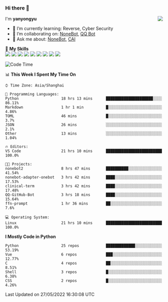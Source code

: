 ### Hi there 👋

<a href="#">
  <img align="right" src="https://github-readme-stats.vercel.app/api?username=yanyongyu&count_private=true&show_icons=true&bg_color=15,f2f7fd,E0EAFC" />
</a>

I'm **yanyongyu**

- 🌱 I’m currently learning: Reverse, Cyber Security
- 👯 I’m collaborating on: [NoneBot](https://github.com/nonebot), [QQ Bot](https://github.com/Mrs4s/go-cqhttp)
- 💬 Ask me about: [NoneBot](https://github.com/nonebot), [CAI](https://github.com/cscs181/CAI)

🌟 **My Skills**  
![](https://img.shields.io/badge/-Python-3e74a2?style=flat-square&logo=Python&logoColor=fff)
![](https://img.shields.io/badge/-Node.js-339933?style=flat-square&logo=Node.js&logoColor=fff)
![](https://img.shields.io/badge/-Vue-4fc08d?style=flat-square&logo=Vue.js&logoColor=fff)
![](https://img.shields.io/badge/-React-2d98ce?style=flat-square&logo=React&logoColor=fff)
![](https://img.shields.io/badge/-Docker-2496ED?style=flat-square&logo=Docker&logoColor=fff)
![](https://img.shields.io/badge/-Linux-000000?style=flat-square&logo=Linux&logoColor=fff)
![](https://img.shields.io/badge/-MySQL-4479A1?style=flat-square&logo=MySQL&logoColor=fff)
![](https://img.shields.io/badge/-Redis-DC382D?style=flat-square&logo=Redis&logoColor=fff)
![](https://img.shields.io/badge/-MongoDB-47A248?style=flat-square&logo=MongoDB&logoColor=fff)

<!--START_SECTION:waka-->
![Code Time](http://img.shields.io/badge/Code%20Time-0%20secs-blue)

📊 **This Week I Spent My Time On** 

```text
⌚︎ Time Zone: Asia/Shanghai

💬 Programming Languages: 
Python                   18 hrs 13 mins      █████████████████████░░░░   86.11% 
Markdown                 1 hr 1 min          █░░░░░░░░░░░░░░░░░░░░░░░░   4.86% 
TOML                     46 mins             █░░░░░░░░░░░░░░░░░░░░░░░░   3.7% 
JSON                     26 mins             ░░░░░░░░░░░░░░░░░░░░░░░░░   2.1% 
Other                    13 mins             ░░░░░░░░░░░░░░░░░░░░░░░░░   1.04%

🔥 Editors: 
VS Code                  21 hrs 10 mins      █████████████████████████   100.0%

🐱‍💻 Projects: 
nonebot2                 8 hrs 47 mins       ██████████░░░░░░░░░░░░░░░   41.54% 
nonebot-adapter-onebot   3 hrs 42 mins       ████░░░░░░░░░░░░░░░░░░░░░   17.53% 
clinical-term            3 hrs 42 mins       ████░░░░░░░░░░░░░░░░░░░░░   17.48% 
QQ-GitHub-Bot            3 hrs 18 mins       ████░░░░░░░░░░░░░░░░░░░░░   15.64% 
ffn-prompt               1 hr 36 mins        ██░░░░░░░░░░░░░░░░░░░░░░░   7.6%

💻 Operating System: 
Linux                    21 hrs 10 mins      █████████████████████████   100.0%

```

**I Mostly Code in Python** 

```text
Python                   25 repos            █████████████░░░░░░░░░░░░   53.19% 
Vue                      6 repos             ███░░░░░░░░░░░░░░░░░░░░░░   12.77% 
C                        4 repos             ██░░░░░░░░░░░░░░░░░░░░░░░   8.51% 
Shell                    3 repos             █░░░░░░░░░░░░░░░░░░░░░░░░   6.38% 
CSS                      2 repos             █░░░░░░░░░░░░░░░░░░░░░░░░   4.26%

```



 Last Updated on 27/05/2022 16:30:08 UTC
<!--END_SECTION:waka-->
